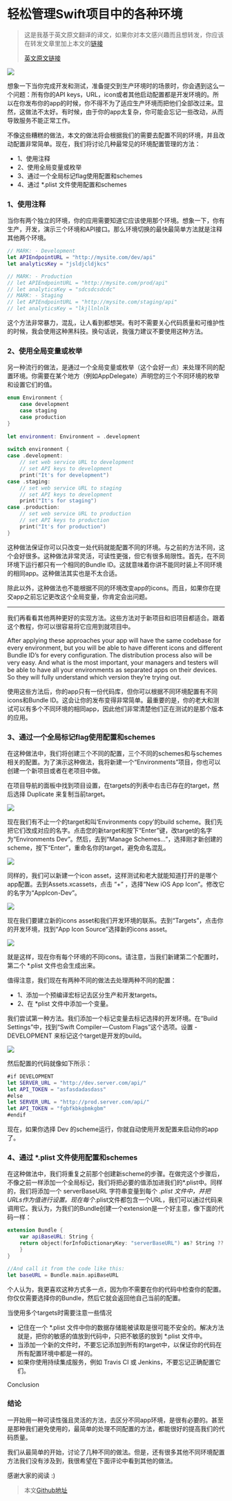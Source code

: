 # 轻松管理Swift项目中的各种环境
> 这是我基于英文原文翻译的译文，如果你对本文感兴趣而且想转发，你应该在转发文章里加上本文的[链接](https://github.com/britzlieg/translate_post/blob/master/2017-09/%E8%BD%BB%E6%9D%BE%E7%AE%A1%E7%90%86Swift%E9%A1%B9%E7%9B%AE%E4%B8%AD%E7%9A%84%E5%90%84%E7%A7%8D%E7%8E%AF%E5%A2%83.md)
> 
> [英文原文链接](https://medium.com/flawless-app-stories/manage-different-environments-in-your-swift-project-with-ease-659f7f3fb1a6)

![](https://cdn-images-1.medium.com/max/2000/1*Rk8JulyapCiTCUtLsnsEcQ.png)

想象一下当你完成开发和测试，准备提交到生产环境时的场景时，你会遇到这么一个问题：所有你的API keys，URL，icon或者其他启动配置都是开发环境的。所以在你发布你的app的时候，你不得不为了适应生产环境而把他们全部改过来。显然，这做法不太好。有时候，由于你的app太复杂，你可能会忘记一些改动，从而导致服务不能正常工作。

不像这些糟糕的做法，本文的做法将会根据我们的需要去配置不同的环境，并且改动配置非常简单。现在，我们将讨论几种最常见的环境配置管理的方法：

- 1、使用注释
- 2、使用全局变量或枚举
- 3、通过一个全局标记flag使用配置和schemes
- 4、通过 *.plist 文件使用配置和schemes

### 1、使用注释

当你有两个独立的环境，你的应用需要知道它应该使用那个环境。想象一下，你有生产，开发，演示三个环境和API接口。那么环境切换的最快最简单方法就是注释其他两个环境。

```swift
// MARK: - Development
let APIEndpointURL = "http://mysite.com/dev/api"
let analyticsKey = "jsldjcldjkcs"

// MARK: - Production
// let APIEndpointURL = "http://mysite.com/prod/api"
// let analyticsKey = "sdcsdcsdcdc"
// MARK: - Staging
// let APIEndpointURL = "http://mysite.com/staging/api"
// let analyticsKey = "lkjllnlnlk
```

这个方法非常暴力，混乱，让人看到都想哭。有时不需要关心代码质量和可维护性的时候，我会使用这种黑科技。换句话说，我强力建议不要使用这种方法。

### 2、使用全局变量或枚举

另一种流行的做法，是通过一个全局变量或枚举（这个会好一点）来处理不同的配置环境。你需要在某个地方（例如AppDelegate）声明您的三个不同环境的枚举和设置它们的值。

```swift
enum Environment {
    case development
    case staging 
    case production
}
 
let environment: Environment = .development
 
switch environment {
case .development:
    // set web service URL to development
    // set API keys to development
    print("It's for development")
case .staging:
    // set web service URL to staging
    // set API keys to development
    print("It's for staging")
case .production:
    // set web service URL to production
    // set API keys to production
    print("It's for production")
}
```

这种做法保证你可以只改变一处代码就能配置不同的环境。与之前的方法不同，这个会好很多。这种做法非常灵活，可读性更强，但它有很多局限性。首先，在不同环境下运行都只有一个相同的Bundle ID。这就意味着你讲不能同时装上不同环境的相同app。这种做法其实也是不太合适。

除此以外，这种做法也不能根据不同的环境改变app的icons。而且，如果你在提交app之前忘记更改这个全局变量，你肯定会出问题。

---

我们再看看其他两种更好的实现方法。这些方法对于新项目和旧项目都适合。跟着这个教程，你可以很容易将它应用到就项目中。

After applying these approaches your app will have the same codebase for every environment, but you will be able to have different icons and different Bundle ID’s for every configuration. The distribution process also will be very easy. And what is the most important, your managers and testers will be able to have all your environments as separated apps on their devices. So they will fully understand which version they’re trying out.

使用这些方法后，你的app只有一份代码库，但你可以根据不同环境配置有不同icons和Bundle ID。这会让你的发布变得非常简单。最重要的是，你的老大和测试可以有多个不同环境的相同app，因此他们非常清楚他们正在测试的是那个版本的应用。

### 3、通过一个全局标记flag使用配置和schemes

在这种做法中，我们将创建三个不同的配置，三个不同的schemes和与schemes相关的配置。为了演示这种做法，我将新建一个“Environments”项目，你也可以创建一个新项目或者在老项目中做。

在项目导航的面板中找到项目设置，在targets的列表中右击已存在的target，然后选择 Duplicate 来复制当前target。

![](https://cdn-images-1.medium.com/max/1600/0*kJt7iX0pJ_OCbYH7.)

现在我们有不止一个的target和叫‘Environments copy’的build scheme。我们先把它们改成对应的名字。点击您的新target和按下“Enter”键，改target的名字为“Environments Dev”。然后，去到“Manage Schemes…”，选择刚才新创建的scheme，按下“Enter”，重命名你的target，避免命名混乱。

![](https://cdn-images-1.medium.com/max/1600/0*pAV3RMB8AJBsTIgL.)


同样的，我们可以新建一个icon asset，这样测试和老大就能知道打开的是哪个app配置。去到Assets.xcassets，点击 “+” ，选择“New iOS App Icon”。修改它的名字为“AppIcon-Dev”。

![](https://cdn-images-1.medium.com/max/1600/0*Wuq-Rd6IHVMAgTm0.)

现在我们要建立新的icons asset和我们开发环境的联系。去到“Targets”，点击你的开发环境，找到“App Icon Source”选择新的icons asset。

![](https://cdn-images-1.medium.com/max/1600/0*LyxuDi3gg8Ca69p7.)

就是这样，现在你有每个环境的不同icons。请注意，当我们新建第二个配置时，第二个 *.plist 文件也会生成出来。

值得注意，我们现在有两种不同的做法去处理两种不同的配置：

- 1、添加一个预编译宏标记去区分生产和开发targets。
- 2、在 *plist 文件中添加一个变量。

我们尝试第一种方法。我们添加一个标记变量去标记选择的开发环境。在“Build Settings”中，找到“Swift Compiler — Custom Flags”这个选项。设置 -DEVELOPMENT 来标记这个target是开发的build。

![](https://cdn-images-1.medium.com/max/1600/0*Henhnxiv07NEtDkk.)

然后配置的代码就像如下所示：

```swift
#if DEVELOPMENT
let SERVER_URL = "http://dev.server.com/api/"
let API_TOKEN = "asfasdadasdass"
#else
let SERVER_URL = "http://prod.server.com/api/"
let API_TOKEN = "fgbfkbkgbmkgbm"
#endif
```

现在，如果你选择 Dev 的scheme运行，你就自动使用开发配置来启动你的app了。

### 4、通过 *.plist 文件使用配置和schemes

在这种做法中，我们将重复之前那个创建新scheme的步骤。在做完这个步骤后，不像之前一样添加一个全局标记，我们将把必要的值添加进我们的*.plist中。同样的，我们将添加一个 serverBaseURL 字符串变量到每个 *.plist 文件中，并把URLs作为值进行设置。现在每个*.plist文件都包含一个URL，我们可以通过代码来调用它。我认为，为我们的Bundle创建一个extension是一个好主意，像下面的代码一样：

```swift
extension Bundle {
    var apiBaseURL: String {
	return object(forInfoDictionaryKey: "serverBaseURL") as? String ?? ""
    }
}

//And call it from the code like this:
let baseURL = Bundle.main.apiBaseURL
```

个人认为，我更喜欢这种方式多一点，因为你不需要在你的代码中检查你的配置。你仅仅需要选择你的Bundle，然后它就会返回他自己当前的配置。

当使用多个targets时需要注意一些情况

- 记住在一个 *.plist 文件中你的数据存储能被读取是很可能不安全的。解决方法就是，把你的敏感的值放到代码中，只把不敏感的放到 *.plist 文件中。
- 当添加一个新的文件时，不要忘记添加到所有的target中，以保证你的代码在所有配置环境中都是一样的。
- 如果你使用持续集成服务，例如 Travis CI 或 Jenkins，不要忘记正确配置它们。

Conclusion

### 结论

一开始用一种可读性强且灵活的方法，去区分不同app环境，是很有必要的。甚至是那种我们避免使用的，最简单的处理不同配置的方法，都能很好的提高我们的代码质量。

我们从最简单的开始，讨论了几种不同的做法。但是，还有很多其他不同环境配置方法我们没有涉及到，我很希望在下面评论中看到其他的做法。

感谢大家的阅读 :)

> 本文[Github地址](https://github.com/britzlieg/translate_post/blob/master/2017-09/%E8%BD%BB%E6%9D%BE%E7%AE%A1%E7%90%86Swift%E9%A1%B9%E7%9B%AE%E4%B8%AD%E7%9A%84%E5%90%84%E7%A7%8D%E7%8E%AF%E5%A2%83.md)
